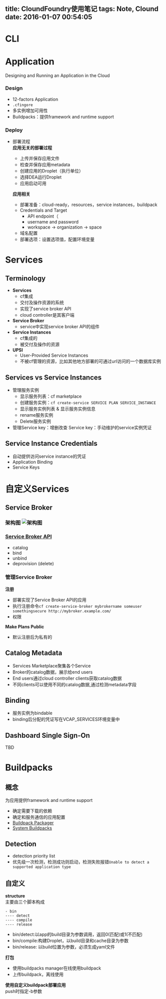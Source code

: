 title: CloundFoundry使用笔记
tags: Note, Clound
date: 2016-01-07 00:54:05
---


# CLI

# Application
Designing and Running an Application in the Cloud
### Design
- 12-factors Application
- `.cfingore`
- 多实例增加可用性
- Buildpacks：提供framework and runtime support

### Deploy
- 部署流程  
  **应用无关的部署过程**  
  - 上传并保存应用文件
  - 检查并保存应用metadata
  - 创建应用的Droplet（执行单位）
  - 选择DEA运行Droplet
  - 应用启动可用

  **应用相关**  
  - 部署准备：cloud-ready，resources，service instances，buildpack
  - Credentials and Target
    - API endpoint（
    - username and password
    - workspace -> organization -> space
  - 域名配置
  - 部署选项：设置选项值，配置环境变量

# Services
## Terminology
+ **Services**  
  - cf集成
  - 交付及操作资源的系统
  - 实现了service broker API
  - cloud controller是其客户端
+ **Service Broker**  
  - service中实现service broker API的组件
+ **Service Instances**  
  - cf集成的
  - 被交付及操作的资源
+ **UPSI**  
  - User-Provided Service Instances
  - 不被cf管理的资源，比如其他地方部署的可通过url访问的一个数据库实例

## Services vs Service Instances
- 管理服务实例
  - 显示服务列表：cf marketplace
  - 创建服务实例：`cf create-service SERVICE PLAN SERVICE_INSTANCE`
  - 显示服务实例列表 & 显示服务实例信息
  - rename服务实例
  - Delete服务实例
- 管理Service key：增删改查
Service key：手动维护的service实例凭证

## Service Instance Credentials
- 自动提供访问service instance的凭证
- Application Binding
- Service Keys

# 自定义Services

## Service Broker
### 架构图 ![架构图](http://docs.cloudfoundry.org/services/images/managed-services.png)
### [Service Broker API](http://docs.cloudfoundry.org/services/api.html)
- catalog
- bind
- unbind
- deprovision (delete)

### 管理Service Broker
**注册**  
- 部署实现了Service Broker API的应用
- 执行注册命令`cf create-service-broker mybrokername someuser somethingsecure http://mybroker.example.com/`
- 权限

**Make Plans Public**  
- 默认注册后为私有的

## Catalog Metadata
- Services Marketplace聚集各个Service
- Broker的catalog数据，展示给end users
- End users通过cloud controller clients获取catalog数据  
- 不同clients可以使用不同的catalog数据,通过检测metadata字段

## Binding
- 服务实例为bindable
- binding后分配的凭证写在VCAP_SERVICES环境变量中

## Dashboard Single Sign-On
TBD

# Buildpacks
## 概念
为应用提供framework and runtime support
- 确定需要下载的依赖
- 确定和服务通信的应用配置
- [Buildpack Packager](https://github.com/cloudfoundry/buildpack-packager)
- [System Buildpacks](http://docs.cloudfoundry.org/buildpacks/)

## Detection
- detection priority list
- 优先级一次检测，检测成功则启动，检测失败报错`Unable to detect a supported application type`

## 自定义
**structure**  
主要由三个脚本构成
```
- bin
---- detect
---- compile
---- release
```
- bin/detect:以app的build目录为参数调用，返回0(匹配)或1(不匹配)
- bin/compile:构建Droplet，以build目录和cache目录为参数
- bin/release: 以build位置为参数，必须生成yaml文件

**打包**  
- 使用buildpacks manager在线使用buildpack
- 上传buildpack，离线使用

**使用自定义buildpack部署应用**  
push时指定-b参数
